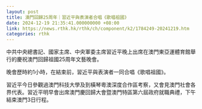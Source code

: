 ```yaml
---
layout: post
title: 澳門回歸25周年｜習近平與表演者合唱《歌唱祖國》
date: 2024-12-19 21:35:41.000000000 +08:00
link: https://news.rthk.hk/rthk/ch/component/k2/1784249-20241219.htm
categories: rthk
---
```


中共中央總書記、國家主席、中央軍委主席習近平晚上出席在澳門東亞運體育館舉行的慶祝澳門回歸祖國25周年文藝晚會。

晚會歷時約1小時，在結束前，習近平與表演者一同合唱《歌唱祖國》。

習近平今日參觀過澳門科技大學及到橫琴粵澳深度合作區考察，又會見澳門社會各界代表。習近平明早會出席澳門慶回歸大會暨澳門特區第六屆政府就職典禮，下午結束澳門3日行程。
